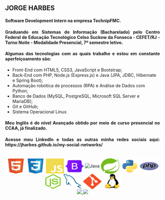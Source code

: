 <h2>JORGE HARBES</h2>

<!--
**jharbes/jharbes** is a ✨ _special_ ✨ repository because its `README.md` (this file) appears on your GitHub profile.

Here are some ideas to get you started:
-->
<h4 align="justify">Software Development Intern na empresa TechnipFMC.</h4>

<h4 align="justify">Graduando em Sistemas de Informação (Bacharelado) pelo <strong>Centro Federal de Educação Tecnológico Celso Suckow da Fonseca - CEFET/RJ</strong> - Turno Noite - Modalidade Presencial, 7º semestre letivo.</h4>

<h4 align="justify">Algumas das tecnologias com as quais trabalho e estou em constante aperfeiçoamento são: </h4>

- Front-End com HTML5, CSS3, JavaScript e Bootstrap;
- Back-End com PHP, Node.js (Express.js) e Java (JPA, JDBC, Hibernate e Spring Boot);
- Automação robótica de processos (RPA) e Análise de Dados com Python;
- Banco de Dados (MySQL, PostgreSQL, Microsoft SQL Server e MariaDB);
- Git e GitHub;
- Sistema Operacional Linux.

<h4 align="justify">Meu Inglês é de nível Avançado obtido por meio de curso presencial no CCAA, já finalizado.</h4>

<h4 align="justify">Acesse meu LinkedIn e todas as outras minha redes sociais aqui: https://jharbes.github.io/my-social-networks/</h4>

<div style="text-align: center;">
  
  <div style="display: inline-block; margin: 0 auto;"><br>
    <img align="center" alt="HTML" height="50" width="60" src="https://raw.githubusercontent.com/devicons/devicon/master/icons/html5/html5-original.svg">
    <img align="center" alt="CSS" height="50" width="60" src="https://raw.githubusercontent.com/devicons/devicon/master/icons/css3/css3-original.svg">
    <img align="center" alt="Js" height="50" width="60" src="https://raw.githubusercontent.com/devicons/devicon/master/icons/javascript/javascript-plain.svg">
    <img align="center" alt="Bootstrap" height="50" width="60" src="https://github.com/devicons/devicon/blob/master/icons/bootstrap/bootstrap-original.svg">
    <img align="center" alt="Java" height="50" width="60" src="https://cdn.jsdelivr.net/gh/devicons/devicon/icons/java/java-original-wordmark.svg">
	<img align="center" alt="Spring" height="50" width="60" src="https://github.com/devicons/devicon/blob/master/icons/spring/spring-original.svg">
	<img align="center" alt="Python" height="50" width="60" src="https://github.com/devicons/devicon/blob/master/icons/python/python-original.svg">
    <img align="center" alt="PHP" height="50" width="60" src="https://github.com/devicons/devicon/blob/master/icons/php/php-original.svg">
    <img align="center" alt="NodeJs" height="50" width="60" src="https://raw.githubusercontent.com/devicons/devicon/master/icons/nodejs/nodejs-original.svg">
    <img align="center" alt="MySQL" height="50" width="60" src="https://raw.githubusercontent.com/devicons/devicon/master/icons/mysql/mysql-original.svg">
    <img align="center" alt="Git" height="50" width="60" src="https://github.com/devicons/devicon/blob/master/icons/git/git-original.svg">
	<img align="center" alt="Linux" height="50" width="60" src="https://github.com/devicons/devicon/blob/master/icons/linux/linux-original.svg">
                 
</div>
<br>

<div>
  <a href="https://github.com/jharbes">
  <img height="180em" src="https://github-readme-stats.vercel.app/api?username=jharbes&show_icons=true&theme=tokyonight&include_all_commits=true&count_private=true"/>
  <img height="180em" src="https://github-readme-stats.vercel.app/api/top-langs/?username=jharbes&layout=compact&langs_count=7&theme=tokyonight"/>
    
</div>
